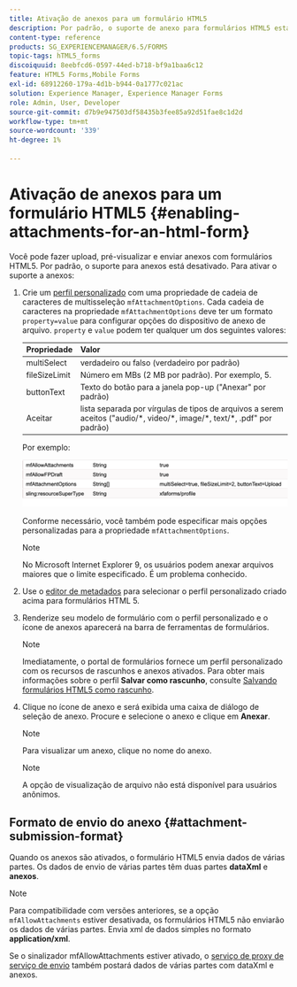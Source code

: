 ```yaml
---
title: Ativação de anexos para um formulário HTML5
description: Por padrão, o suporte de anexo para formulários HTML5 está desativado.
content-type: reference
products: SG_EXPERIENCEMANAGER/6.5/FORMS
topic-tags: hTML5_forms
discoiquuid: 8eebfcd6-0597-44ed-b718-bf9a1baa6c12
feature: HTML5 Forms,Mobile Forms
exl-id: 68912260-179a-4d1b-b944-0a1777c021ac
solution: Experience Manager, Experience Manager Forms
role: Admin, User, Developer
source-git-commit: d7b9e947503df58435b3fee85a92d51fae8c1d2d
workflow-type: tm+mt
source-wordcount: '339'
ht-degree: 1%

---
```


# Ativação de anexos para um formulário HTML5 {#enabling-attachments-for-an-html-form}

Você pode fazer upload, pré-visualizar e enviar anexos com formulários HTML5. Por padrão, o suporte para anexos está desativado. Para ativar o suporte a anexos:

1. Crie um [perfil personalizado](/help/forms/using/custom-profile.md) com uma propriedade de cadeia de caracteres de multisseleção `mfAttachmentOptions`. Cada cadeia de caracteres na propriedade `mfAttachmentOptions` deve ter um formato `property=value` para configurar opções do dispositivo de anexo de arquivo. `property` e `value` podem ter qualquer um dos seguintes valores:

   | Propriedade | Valor |
   |--- |---|
   | multiSelect | verdadeiro ou falso (verdadeiro por padrão) |
   | fileSizeLimit | Número em MBs (2 MB por padrão). Por exemplo, 5. |
   | buttonText | Texto do botão para a janela pop-up (&quot;Anexar&quot; por padrão) |
   | Aceitar | lista separada por vírgulas de tipos de arquivos a serem aceitos (&quot;audio/&ast;, video/&ast;, image/&ast;, text/&ast;, .pdf&quot; por padrão) |

   Por exemplo:

   ![configurar opções](assets/mfAttachmentOptions.png)

   Conforme necessário, você também pode especificar mais opções personalizadas para a propriedade `mfAttachmentOptions`.

   >[!NOTE]
   >
   >No Microsoft Internet Explorer 9, os usuários podem anexar arquivos maiores que o limite especificado. É um problema conhecido.

1. Use o [editor de metadados](/help/forms/using/manage-form-metadata.md) para selecionar o perfil personalizado criado acima para formulários HTML 5.
1. Renderize seu modelo de formulário com o perfil personalizado e o ícone de anexos aparecerá na barra de ferramentas de formulários.

   >[!NOTE]
   >
   >Imediatamente, o portal de formulários fornece um perfil personalizado com os recursos de rascunhos e anexos ativados. Para obter mais informações sobre o perfil **Salvar como rascunho**, consulte [Salvando formulários HTML5 como rascunho](/help/forms/using/saving-html5-form-draft.md).

1. Clique no ícone de anexo e será exibida uma caixa de diálogo de seleção de anexo. Procure e selecione o anexo e clique em **Anexar**.

   >[!NOTE]
   >
   >Para visualizar um anexo, clique no nome do anexo.

   >[!NOTE]
   >
   >A opção de visualização de arquivo não está disponível para usuários anônimos.

## Formato de envio do anexo {#attachment-submission-format}

Quando os anexos são ativados, o formulário HTML5 envia dados de várias partes. Os dados de envio de várias partes têm duas partes **dataXml** e **anexos**.

>[!NOTE]
>
>Para compatibilidade com versões anteriores, se a opção `mfAllowAttachments` estiver desativada, os formulários HTML5 não enviarão os dados de várias partes. Envia xml de dados simples no formato **application/xml**.

Se o sinalizador mfAllowAttachments estiver ativado, o [serviço de proxy de serviço de envio](/help/forms/using/service-proxy.md) também postará dados de várias partes com dataXml e anexos.
